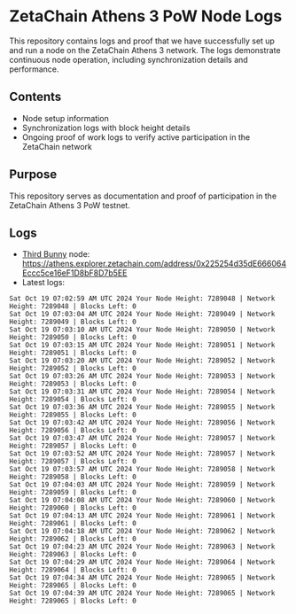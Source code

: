 # ZetaChain Athens 3 PoW Node Logs
This repository contains logs and proof that we have successfully set up and run a node on the ZetaChain Athens 3 network. The logs demonstrate continuous node operation, including synchronization details and performance.

## Contents
- Node setup information
- Synchronization logs with block height details
- Ongoing proof of work logs to verify active participation in the ZetaChain network

## Purpose
This repository serves as documentation and proof of participation in the ZetaChain Athens 3 PoW testnet.

## Logs

- [Third Bunny](https://thirdbunny.xyz/) node: https://athens.explorer.zetachain.com/address/0x225254d35dE666064Eccc5ce16eF1D8bF8D7b5EE
- Latest logs:
```
Sat Oct 19 07:02:59 AM UTC 2024 Your Node Height: 7289048 | Network Height: 7289048 | Blocks Left: 0
Sat Oct 19 07:03:04 AM UTC 2024 Your Node Height: 7289049 | Network Height: 7289049 | Blocks Left: 0
Sat Oct 19 07:03:10 AM UTC 2024 Your Node Height: 7289050 | Network Height: 7289050 | Blocks Left: 0
Sat Oct 19 07:03:15 AM UTC 2024 Your Node Height: 7289051 | Network Height: 7289051 | Blocks Left: 0
Sat Oct 19 07:03:20 AM UTC 2024 Your Node Height: 7289052 | Network Height: 7289052 | Blocks Left: 0
Sat Oct 19 07:03:26 AM UTC 2024 Your Node Height: 7289053 | Network Height: 7289053 | Blocks Left: 0
Sat Oct 19 07:03:31 AM UTC 2024 Your Node Height: 7289054 | Network Height: 7289054 | Blocks Left: 0
Sat Oct 19 07:03:36 AM UTC 2024 Your Node Height: 7289055 | Network Height: 7289055 | Blocks Left: 0
Sat Oct 19 07:03:42 AM UTC 2024 Your Node Height: 7289056 | Network Height: 7289056 | Blocks Left: 0
Sat Oct 19 07:03:47 AM UTC 2024 Your Node Height: 7289057 | Network Height: 7289057 | Blocks Left: 0
Sat Oct 19 07:03:52 AM UTC 2024 Your Node Height: 7289057 | Network Height: 7289057 | Blocks Left: 0
Sat Oct 19 07:03:57 AM UTC 2024 Your Node Height: 7289058 | Network Height: 7289058 | Blocks Left: 0
Sat Oct 19 07:04:03 AM UTC 2024 Your Node Height: 7289059 | Network Height: 7289059 | Blocks Left: 0
Sat Oct 19 07:04:08 AM UTC 2024 Your Node Height: 7289060 | Network Height: 7289060 | Blocks Left: 0
Sat Oct 19 07:04:13 AM UTC 2024 Your Node Height: 7289061 | Network Height: 7289061 | Blocks Left: 0
Sat Oct 19 07:04:18 AM UTC 2024 Your Node Height: 7289062 | Network Height: 7289062 | Blocks Left: 0
Sat Oct 19 07:04:23 AM UTC 2024 Your Node Height: 7289063 | Network Height: 7289063 | Blocks Left: 0
Sat Oct 19 07:04:29 AM UTC 2024 Your Node Height: 7289064 | Network Height: 7289064 | Blocks Left: 0
Sat Oct 19 07:04:34 AM UTC 2024 Your Node Height: 7289065 | Network Height: 7289065 | Blocks Left: 0
Sat Oct 19 07:04:39 AM UTC 2024 Your Node Height: 7289065 | Network Height: 7289065 | Blocks Left: 0
```

